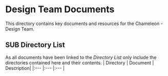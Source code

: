# Design Team Documents
This directory contains key documents and resources for the Chameleon - Design Team. 


## SUB Directory List
As all documents have been linked to the *Directory List* only include the directories contained here and their contents. 
| Directory | Document | Description|
|:---   |:---   |:---   |
